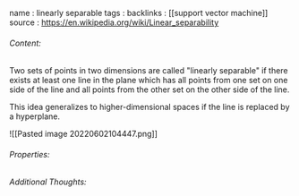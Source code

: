 name : linearly separable
tags : 
backlinks : [[support vector machine]]
source : https://en.wikipedia.org/wiki/Linear_separability

###### Content:
Two sets of points in two dimensions are called "linearly separable" if there exists at least one line in the plane which has all points from one set on one side of the line and all points from the other set on the other side of the line.

This idea generalizes to higher-dimensional spaces if the line is replaced by a hyperplane.

![[Pasted image 20220602104447.png]]

###### Properties:


###### Additional Thoughts:
